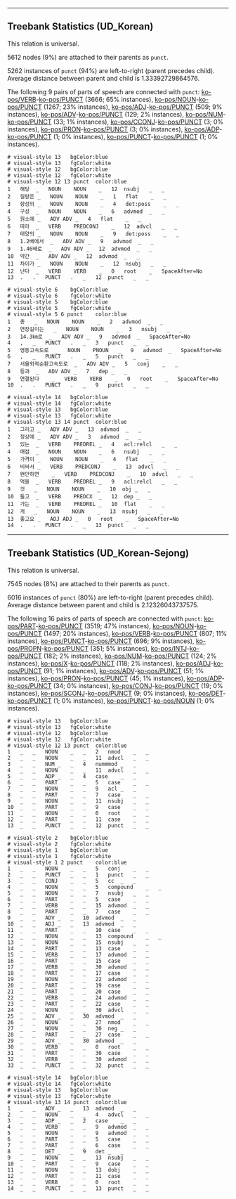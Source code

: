 

--------------------------------------------------------------------------------

## Treebank Statistics (UD_Korean)

This relation is universal.

5612 nodes (9%) are attached to their parents as `punct`.

5262 instances of `punct` (94%) are left-to-right (parent precedes child).
Average distance between parent and child is 1.33392729864576.

The following 9 pairs of parts of speech are connected with `punct`: [ko-pos/VERB]()-[ko-pos/PUNCT]() (3666; 65% instances), [ko-pos/NOUN]()-[ko-pos/PUNCT]() (1267; 23% instances), [ko-pos/ADJ]()-[ko-pos/PUNCT]() (509; 9% instances), [ko-pos/ADV]()-[ko-pos/PUNCT]() (129; 2% instances), [ko-pos/NUM]()-[ko-pos/PUNCT]() (33; 1% instances), [ko-pos/CCONJ]()-[ko-pos/PUNCT]() (3; 0% instances), [ko-pos/PRON]()-[ko-pos/PUNCT]() (3; 0% instances), [ko-pos/ADP]()-[ko-pos/PUNCT]() (1; 0% instances), [ko-pos/PUNCT]()-[ko-pos/PUNCT]() (1; 0% instances).


~~~ conllu
# visual-style 13	bgColor:blue
# visual-style 13	fgColor:white
# visual-style 12	bgColor:blue
# visual-style 12	fgColor:white
# visual-style 12 13 punct	color:blue
1	해당	_	NOUN	NOUN	_	12	nsubj	_	_
2	질량은	_	NOUN	NOUN	_	1	flat	_	_
3	항성의	_	NOUN	NOUN	_	4	det:poss	_	_
4	구성	_	NOUN	NOUN	_	6	advmod	_	_
5	원소에	_	ADV	ADV	_	4	flat	_	_
6	따라	_	VERB	PREDCONJ	_	12	advcl	_	_
7	태양의	_	NOUN	NOUN	_	9	det:poss	_	_
8	1.2배에서	_	ADV	ADV	_	9	advmod	_	_
9	1.46배로	_	ADV	ADV	_	12	advmod	_	_
10	약간	_	ADV	ADV	_	12	advmod	_	_
11	차이가	_	NOUN	NOUN	_	12	nsubj	_	_
12	난다	_	VERB	VERB	_	0	root	_	SpaceAfter=No
13	.	.	PUNCT	.	_	12	punct	_	_

~~~


~~~ conllu
# visual-style 6	bgColor:blue
# visual-style 6	fgColor:white
# visual-style 5	bgColor:blue
# visual-style 5	fgColor:white
# visual-style 5 6 punct	color:blue
1	총	_	NOUN	NOUN	_	2	advmod	_	_
2	연장길이는	_	NOUN	NOUN	_	3	nsubj	_	_
3	14.3㎞로	_	ADV	ADV	_	9	advmod	_	SpaceAfter=No
4	,	_	PUNCT	.	_	3	punct	_	_
5	영동고속도로	_	NOUN	PNOUN	_	9	advmod	_	SpaceAfter=No
6	,	_	PUNCT	.	_	5	punct	_	_
7	서울외곽순환고속도로	_	ADV	ADV	_	5	conj	_	_
8	등과	_	ADV	ADV	_	7	dep	_	_
9	연결된다	_	VERB	VERB	_	0	root	_	SpaceAfter=No
10	.	.	PUNCT	.	_	9	punct	_	_

~~~


~~~ conllu
# visual-style 14	bgColor:blue
# visual-style 14	fgColor:white
# visual-style 13	bgColor:blue
# visual-style 13	fgColor:white
# visual-style 13 14 punct	color:blue
1	그리고	_	ADV	ADV	_	13	advmod	_	_
2	정상에	_	ADV	ADV	_	3	advmod	_	_
3	있는	_	VERB	PREDREL	_	4	acl:relcl	_	_
4	매점	_	NOUN	NOUN	_	6	nsubj	_	_
5	가격이	_	NOUN	NOUN	_	4	flat	_	_
6	비싸서	_	VERB	PREDCONJ	_	13	advcl	_	_
7	왠만하면	_	VERB	PREDCONJ	_	10	advcl	_	_
8	먹을	_	VERB	PREDREL	_	9	acl:relcl	_	_
9	것	_	NOUN	NOUN	_	10	obj	_	_
10	들고	_	VERB	PREDCX	_	12	dep	_	_
11	가는	_	VERB	PREDREL	_	10	flat	_	_
12	게	_	NOUN	NOUN	_	13	nsubj	_	_
13	좋고요	_	ADJ	ADJ	_	0	root	_	SpaceAfter=No
14	.	.	PUNCT	.	_	13	punct	_	_

~~~




--------------------------------------------------------------------------------

## Treebank Statistics (UD_Korean-Sejong)

This relation is universal.

7545 nodes (8%) are attached to their parents as `punct`.

6016 instances of `punct` (80%) are left-to-right (parent precedes child).
Average distance between parent and child is 2.12326043737575.

The following 16 pairs of parts of speech are connected with `punct`: [ko-pos/PART]()-[ko-pos/PUNCT]() (3519; 47% instances), [ko-pos/NOUN]()-[ko-pos/PUNCT]() (1497; 20% instances), [ko-pos/VERB]()-[ko-pos/PUNCT]() (807; 11% instances), [ko-pos/PUNCT]()-[ko-pos/PUNCT]() (696; 9% instances), [ko-pos/PROPN]()-[ko-pos/PUNCT]() (351; 5% instances), [ko-pos/INTJ]()-[ko-pos/PUNCT]() (182; 2% instances), [ko-pos/NUM]()-[ko-pos/PUNCT]() (124; 2% instances), [ko-pos/X]()-[ko-pos/PUNCT]() (118; 2% instances), [ko-pos/ADJ]()-[ko-pos/PUNCT]() (91; 1% instances), [ko-pos/ADV]()-[ko-pos/PUNCT]() (51; 1% instances), [ko-pos/PRON]()-[ko-pos/PUNCT]() (45; 1% instances), [ko-pos/ADP]()-[ko-pos/PUNCT]() (34; 0% instances), [ko-pos/CONJ]()-[ko-pos/PUNCT]() (19; 0% instances), [ko-pos/SCONJ]()-[ko-pos/PUNCT]() (9; 0% instances), [ko-pos/DET]()-[ko-pos/PUNCT]() (1; 0% instances), [ko-pos/PUNCT]()-[ko-pos/NOUN]() (1; 0% instances).


~~~ conllu
# visual-style 13	bgColor:blue
# visual-style 13	fgColor:white
# visual-style 12	bgColor:blue
# visual-style 12	fgColor:white
# visual-style 12 13 punct	color:blue
1	_	_	NOUN	_	_	2	nmod	_	_
2	_	_	NOUN	_	_	11	advcl	_	_
3	_	_	NUM	_	_	4	nummmod	_	_
4	_	_	NOUN	_	_	11	advcl	_	_
5	_	_	ADP	_	_	4	case	_	_
6	_	_	PART	_	_	5	case	_	_
7	_	_	NOUN	_	_	9	acl	_	_
8	_	_	PART	_	_	7	case	_	_
9	_	_	NOUN	_	_	11	nsubj	_	_
10	_	_	PART	_	_	9	case	_	_
11	_	_	NOUN	_	_	0	root	_	_
12	_	_	PART	_	_	11	case	_	_
13	_	_	PUNCT	_	_	12	punct	_	_

~~~


~~~ conllu
# visual-style 2	bgColor:blue
# visual-style 2	fgColor:white
# visual-style 1	bgColor:blue
# visual-style 1	fgColor:white
# visual-style 1 2 punct	color:blue
1	_	_	NOUN	_	_	5	conj	_	_
2	_	_	PUNCT	_	_	1	punct	_	_
3	_	_	CONJ	_	_	5	cc	_	_
4	_	_	NOUN	_	_	5	compound	_	_
5	_	_	NOUN	_	_	7	nsubj	_	_
6	_	_	PART	_	_	5	case	_	_
7	_	_	VERB	_	_	15	advmod	_	_
8	_	_	PART	_	_	7	case	_	_
9	_	_	ADV	_	_	10	advmod	_	_
10	_	_	ADJ	_	_	13	advmod	_	_
11	_	_	PART	_	_	10	case	_	_
12	_	_	NOUN	_	_	13	compound	_	_
13	_	_	NOUN	_	_	15	nsubj	_	_
14	_	_	PART	_	_	13	case	_	_
15	_	_	VERB	_	_	17	advmod	_	_
16	_	_	PART	_	_	15	case	_	_
17	_	_	VERB	_	_	30	advmod	_	_
18	_	_	PART	_	_	17	case	_	_
19	_	_	NOUN	_	_	22	advmod	_	_
20	_	_	PART	_	_	19	case	_	_
21	_	_	PART	_	_	20	case	_	_
22	_	_	VERB	_	_	24	advmod	_	_
23	_	_	PART	_	_	22	case	_	_
24	_	_	NOUN	_	_	30	advcl	_	_
25	_	_	ADV	_	_	30	advmod	_	_
26	_	_	NOUN	_	_	27	nmod	_	_
27	_	_	NOUN	_	_	30	neg	_	_
28	_	_	PART	_	_	27	case	_	_
29	_	_	ADV	_	_	30	advmod	_	_
30	_	_	VERB	_	_	0	root	_	_
31	_	_	PART	_	_	30	case	_	_
32	_	_	VERB	_	_	30	advmod	_	_
33	_	_	PUNCT	_	_	32	punct	_	_

~~~


~~~ conllu
# visual-style 14	bgColor:blue
# visual-style 14	fgColor:white
# visual-style 13	bgColor:blue
# visual-style 13	fgColor:white
# visual-style 13 14 punct	color:blue
1	_	_	ADV	_	_	13	advmod	_	_
2	_	_	NOUN	_	_	4	advcl	_	_
3	_	_	ADP	_	_	2	case	_	_
4	_	_	VERB	_	_	9	advmod	_	_
5	_	_	NOUN	_	_	9	advmod	_	_
6	_	_	PART	_	_	5	case	_	_
7	_	_	PART	_	_	6	case	_	_
8	_	_	DET	_	_	9	det	_	_
9	_	_	NOUN	_	_	13	nsubj	_	_
10	_	_	PART	_	_	9	case	_	_
11	_	_	NOUN	_	_	13	dobj	_	_
12	_	_	PART	_	_	11	case	_	_
13	_	_	VERB	_	_	0	root	_	_
14	_	_	PUNCT	_	_	13	punct	_	_

~~~


